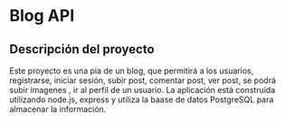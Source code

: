 # Blog API

## Descripción del proyecto

Este proyecto es una pia de un blog, que permitirá a los usuarios, registrarse, iniciar sesión, subir post, comentar post, ver post, se podrá subir imagenes , ir al perfíl de un usuario. La aplicación está construida utilizando node.js, express y utiliza la baase de datos PostgreSQL para almacenar la información.